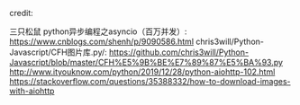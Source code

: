 credit:

三只松鼠 python异步编程之asyncio（百万并发）: https://www.cnblogs.com/shenh/p/9090586.html
chris3will/Python-Javascript/CFH图片库.py/: https://github.com/chris3will/Python-Javascript/blob/master/CFH%E5%9B%BE%E7%89%87%E5%BA%93.py
http://www.ityouknow.com/python/2019/12/28/python-aiohttp-102.html
https://stackoverflow.com/questions/35388332/how-to-download-images-with-aiohttp
